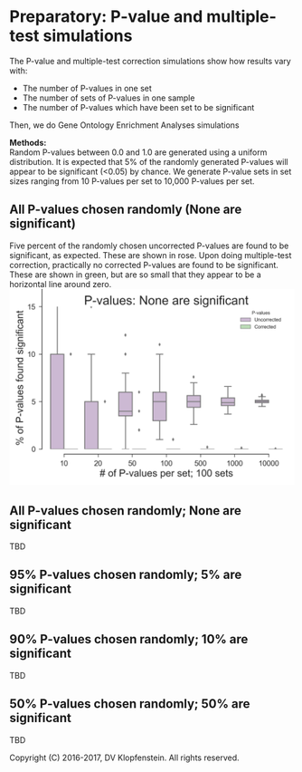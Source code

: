 # Preparatory: P-value and multiple-test simulations
The P-value and multiple-test correction simulations show how results vary with:
  * The number of P-values in one set    
  * The number of sets of P-values in one sample    
  * The number of P-values which have been set to be significant     

Then, we do Gene Ontology Enrichment Analyses simulations    

**Methods:**    
Random P-values between 0.0 and 1.0 are generated using a uniform distribution.
It is expected that 5% of the randomly generated P-values will appear to be significant (<0.05) by chance.
We generate P-value sets in set sizes ranging from 10 P-values per set to 10,000 P-values per set.

## All P-values chosen randomly (None are significant)
Five percent of the randomly chosen uncorrected P-values are found to be significant, as expected.
These are shown in rose.
Upon doing multiple-test correction, practically no corrected P-values are found to be significant.
These are shown in green, but are so small that they appear to be a horizontal line around zero.
![Random pvals w/no significance](doc/images/pvalues_sig00.png)

## All P-values chosen randomly; None are significant
TBD

## 95% P-values chosen randomly; 5% are significant 
TBD

## 90% P-values chosen randomly; 10% are significant 
TBD

## 50% P-values chosen randomly; 50% are significant 
TBD

Copyright (C) 2016-2017, DV Klopfenstein. All rights reserved.
